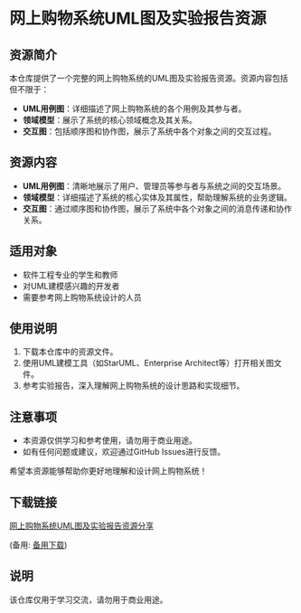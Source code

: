 # 网上购物系统UML图及实验报告资源

## 资源简介

本仓库提供了一个完整的网上购物系统的UML图及实验报告资源。资源内容包括但不限于：

- **UML用例图**：详细描述了网上购物系统的各个用例及其参与者。
- **领域模型**：展示了系统的核心领域概念及其关系。
- **交互图**：包括顺序图和协作图，展示了系统中各个对象之间的交互过程。

## 资源内容

- **UML用例图**：清晰地展示了用户、管理员等参与者与系统之间的交互场景。
- **领域模型**：详细描述了系统的核心实体及其属性，帮助理解系统的业务逻辑。
- **交互图**：通过顺序图和协作图，展示了系统中各个对象之间的消息传递和协作关系。

## 适用对象

- 软件工程专业的学生和教师
- 对UML建模感兴趣的开发者
- 需要参考网上购物系统设计的人员

## 使用说明

1. 下载本仓库中的资源文件。
2. 使用UML建模工具（如StarUML、Enterprise Architect等）打开相关图文件。
3. 参考实验报告，深入理解网上购物系统的设计思路和实现细节。

## 注意事项

- 本资源仅供学习和参考使用，请勿用于商业用途。
- 如有任何问题或建议，欢迎通过GitHub Issues进行反馈。

希望本资源能够帮助你更好地理解和设计网上购物系统！

## 下载链接
[网上购物系统UML图及实验报告资源分享](https://pan.quark.cn/s/01c9e7ca6ce2) 

(备用: [备用下载](https://pan.baidu.com/s/1bwQI1jroSCI7FJRWeGeZdg?pwd=1234))

## 说明

该仓库仅用于学习交流，请勿用于商业用途。
